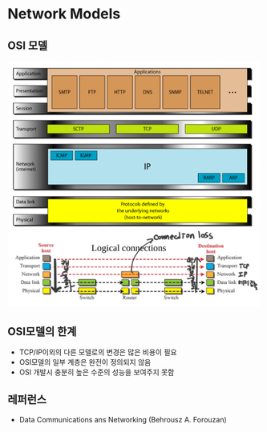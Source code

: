 # Network Models

## OSI 모델
![02-OSI-model](./02-OSI-model.png)
![02-logical_connection](./02-logical_connection.jpeg)

## OSI모델의 한계
- TCP/IP이외의 다른 모델로의 변경은 많은 비용이 필요
- OSI모델의 일부 계층은 완전이 정의되지 않음
- OSI 개발시 충분히 높은 수준의 성능을 보여주지 못함

## 레퍼런스
- Data Communications ans Networking (Behrousz A. Forouzan)